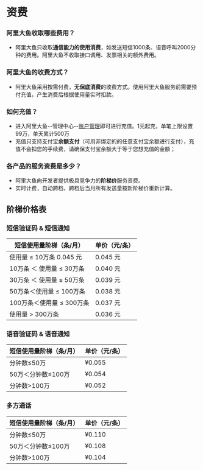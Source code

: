 # 资费

### 阿里大鱼收取哪些费用？
- 阿里大鱼只收取**通信能力的使用消费**，如发送短信1000条、语音呼叫2000分钟的费用。阿里大鱼不收取接口调用、发票相关的额外费用。

### 阿里大鱼的收费方式？
- 阿里大鱼采用按需付费，**无保底消费**的收费方式。使用阿里大鱼服务前需要预付充值，产生消费后根据使用量实时扣款。

### 如何充值？
- 进入阿里大鱼--管理中心--[账户管理](http://www.alidayu.com/admin/user/account)即可进行充值。1元起充，单笔上限设置99万，单天累计500万   
- 充值只支持支付宝**余额支付**（可用非绑定的的任意支付宝余额进行支付），充值不会扣您的手续费，请确保支付宝余额大于等于您想充值的金额；

### 各产品的服务资费是多少？
- 阿里大鱼向开发者提供极具竞争力的**阶梯价**服务资费。   
- 实时计费，自动跨档，跨档后当月所有发送量按新阶梯价重新计算。

## 阶梯价格表

### 短信验证码 & 短信通知

| **短信使用量阶梯（条/月）**     | **单价（元/条）**   |
| -------- | -----  |
| 使用量 ≤ 10万条	0.045 元    | 0.045 元 |
| 10万条 ＜ 使用量 ≤ 30万条	| 0.040 元 |
| 30万条 ＜ 使用量 ≤ 50万条	| 0.039 元 |
| 50万条＜使用量 ≤ 100万条	| 0.038 元 |
| 100万条＜使用量 ≤ 300万条	| 0.037 元 |
| 使用量 > 300万条	        | 0.036 元 |

### 语音验证码 & 语音通知

| **短信使用量阶梯（条/月）**     | **单价（元/条）**   |
| -------- | -----  |
| 分钟数≤50万	| ¥0.055 |
| 50万＜分钟数≤100万	| ¥0.054 |
| 分钟数>100万	| ¥0.052 |

### 多方通话

| **短信使用量阶梯（条/月）**     | **单价（元/条）**   |
| -------- | -----  |
| 分钟数≤50万	| ¥0.110 |
| 50万＜分钟数≤100万	| ¥0.108 |
| 分钟数>100万	 | ¥0.104 |